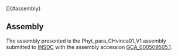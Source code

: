 []{#assembly}

Assembly
--------

The assembly presented is the Phyt\_para\_CHvinca01\_V1 assembly
submitted to [INSDC](http://www.insdc.org) with the assembly accession
[GCA\_000509505.1](http://www.ebi.ac.uk/ena/data/view/GCA_000509505.1).

